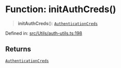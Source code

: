 # Function: initAuthCreds()

> **initAuthCreds**(): [`AuthenticationCreds`](../type-aliases/AuthenticationCreds.md)

Defined in: [src/Utils/auth-utils.ts:198](https://github.com/Fokusdotid/bail/blob/8a30cf93a8ac726f06d1ad6578695812a8253e53/src/Utils/auth-utils.ts#L198)

## Returns

[`AuthenticationCreds`](../type-aliases/AuthenticationCreds.md)
